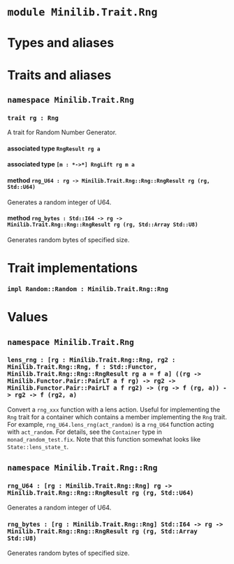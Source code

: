 # `module Minilib.Trait.Rng`

# Types and aliases

# Traits and aliases

## `namespace Minilib.Trait.Rng`

### `trait rg : Rng`

A trait for Random Number Generator.

#### associated type `RngResult rg a`

#### associated type `[m : *->*] RngLift rg m a`

#### method `rng_U64 : rg -> Minilib.Trait.Rng::Rng::RngResult rg (rg, Std::U64)`

Generates a random integer of U64.

#### method `rng_bytes : Std::I64 -> rg -> Minilib.Trait.Rng::Rng::RngResult rg (rg, Std::Array Std::U8)`

Generates random bytes of specified size.

# Trait implementations

### `impl Random::Random : Minilib.Trait.Rng::Rng`

# Values

## `namespace Minilib.Trait.Rng`

### `lens_rng : [rg : Minilib.Trait.Rng::Rng, rg2 : Minilib.Trait.Rng::Rng, f : Std::Functor, Minilib.Trait.Rng::Rng::RngResult rg a = f a] ((rg -> Minilib.Functor.Pair::PairLT a f rg) -> rg2 -> Minilib.Functor.Pair::PairLT a f rg2) -> (rg -> f (rg, a)) -> rg2 -> f (rg2, a)`

Convert a `rng_xxx` function with a lens action.
Useful for implementing the `Rng` trait for a container which contains a member implementing the `Rng` trait.
For example, `rng_U64.lens_rng(act_random)` is a `rng_U64` function acting with `act_random`.
For details, see the `Container` type in `monad_random_test.fix`.
Note that this function somewhat looks like `State::lens_state_t`.

## `namespace Minilib.Trait.Rng::Rng`

### `rng_U64 : [rg : Minilib.Trait.Rng::Rng] rg -> Minilib.Trait.Rng::Rng::RngResult rg (rg, Std::U64)`

Generates a random integer of U64.

### `rng_bytes : [rg : Minilib.Trait.Rng::Rng] Std::I64 -> rg -> Minilib.Trait.Rng::Rng::RngResult rg (rg, Std::Array Std::U8)`

Generates random bytes of specified size.
